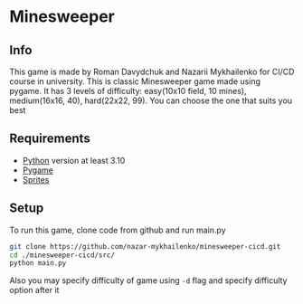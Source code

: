 # Minesweeper

## Info

This game is made by Roman Davydchuk and Nazarii Mykhailenko for CI/CD course in university. This is classic Minesweeper game made using pygame. It has 3 levels of difficulty: easy(10x10 field, 10 mines), medium(16x16, 40), hard(22x22, 99). You can choose the one that suits you best

## Requirements

- [Python](https://www.python.org/downloads/) version at least 3.10
- [Pygame](https://pypi.org/project/pygame/)
- [Sprites](https://pypi.org/project/pygame-minesweeper-sprites/)

## Setup

To run this game, clone code from github and run main.py

```bash
git clone https://github.com/nazar-mykhailenko/minesweeper-cicd.git
cd ./minesweeper-cicd/src/
python main.py
```

Also you may specify difficulty of game using ``-d`` flag and specify difficulty option after it
